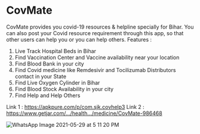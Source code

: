 # CovMate
 CovMate provides you covid-19 resources & helpline specially for Bihar. You can also post your Covid resource requirement through this app, so that other users can help you or you can help others.
Features :
1. Live Track Hospital Beds in Bihar
2. Find Vaccination Center and Vaccine availability near your location
3. Find Blood Bank in your city
4. Find Covid medicine like Remdesivir and Tocilizumab Distributors contact in your State
5. Find Live Oxygen Cylinder in Bihar
6. Find Blood Stock Availability in your city
7. Find Help and Help Others

Link 1 : https://apkpure.com/p/com.sjk.covhelp3 
Link 2 : https://www.getjar.com/.../health.../medicine/CovMate-986468

![WhatsApp Image 2021-05-29 at 5 11 20 PM](https://user-images.githubusercontent.com/77197538/122287761-f1505e80-cf0e-11eb-852c-c7c719357067.jpeg)
